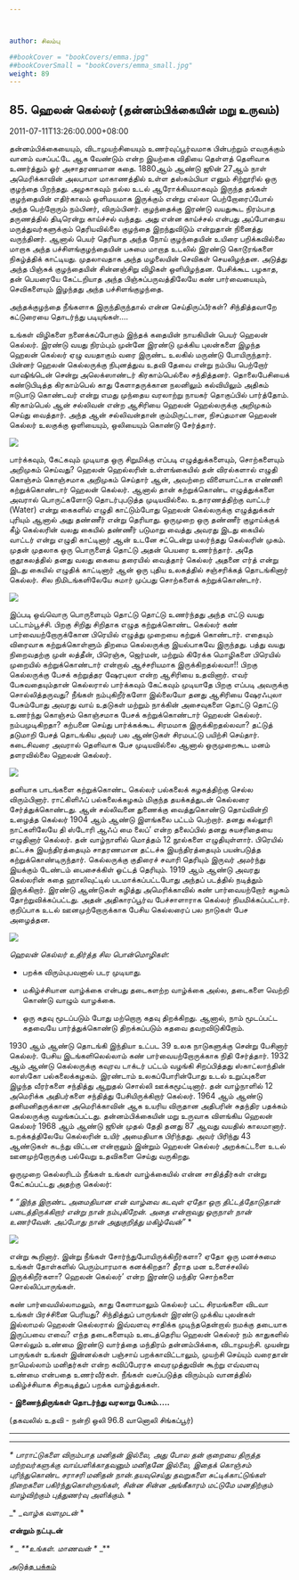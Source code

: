 ```yaml
---



author: சிலம்பு

##bookCover = "bookCovers/emma.jpg"
##bookCoverSmall = "bookCovers/emma_small.jpg"
weight: 89
---
```


## 85. ஹெலன் கெல்லர் (தன்னம்பிக்கையின் மறு உருவம்)

2011-07-11T13:26:00.000+08:00

தன்னம்பிக்கையையும், விடாமுயற்சியையும் உணர்வுப்பூர்வமாக பின்பற்றும் எவருக்கும் வானம் வசப்பட்டே ஆக வேண்டும் என்ற இயற்கை விதியை தெள்ளத் தெளிவாக உணர்த்தும் ஓர் அசாதரணமான கதை. 1880ஆம் ஆண்டு ஜூன் 27ஆம் நாள் அமெரிக்காவின் அலபாமா மாகாணத்தில் உள்ள தஸ்கம்பியா எனும் சிற்றூரில் ஒரு குழந்தை பிறந்தது. அழகாகவும் நல்ல உடல் ஆரோக்கியமாகவும் இருந்த தங்கள் குழந்தையின் எதிர்காலம் ஒளிமயமாக இருக்கும் என்று எல்லா பெற்றோரைப்போல் அந்த பெற்றோரும் நம்பினர், விரும்பினர். குழந்தைக்கு இரண்டு வயதுகூட நிரம்பாத தருணத்தில் திடிரென்று காய்ச்சல் வந்தது. அது என்ன காய்ச்சல் என்பது அப்போதைய மருத்துவர்களுக்கும் தெரியவில்லை குழந்தை இறந்துவிடும் என்றுதான் நினைத்து வருந்தினர். ஆனால் பெயர் தெரியாத அந்த நோய் குழந்தையின் உயிரை பறிக்கவில்லை மாறாக அந்த பச்சிளங்குழந்தையின் பசுமை மாறாத உடலில் இரண்டு கொடூரங்களை நிகழ்த்திக் காட்டியது. முதலாவதாக அந்த மழலையின் செவிகள் செயலிழந்தன. அடுத்து அந்த பிஞ்சுக் குழந்தையின் சின்னஞ்சிறு விழிகள் ஒளியிழந்தன. பேசிக்கூட பழகாத, தன் பெயரையே கேட்டறியாத அந்த பிஞ்சுப்பருவத்திலேயே கண் பார்வையையும், செவிகளையும் இழந்தது அந்த பச்சிளங்குழந்தை.

அந்தக்குழந்தை நீங்களாக இருந்திருந்தால் என்ன செய்திருப்பீர்கள்? சிந்தித்தவாறே கட்டுரையை தொடர்ந்து படியுங்கள்....

உங்கள் விழிகளை நனைக்கப்போகும் இந்தக் கதையின் நாயகியின் பெயர் ஹெலன் கெல்லர். இரண்டு வயது நிரம்பும் முன்னே இரண்டு முக்கிய புலன்களை இழந்த ஹெலன் கெல்லர் ஏழு வயதாகும் வரை இருண்ட உலகில் மருண்டு போயிருந்தார். பின்னர் ஹெலன் கெல்லருக்கு நிபுனத்துவ உதவி தேவை என்று நம்பிய பெற்றோர் வாஷிங்டென் சென்று அலெக்ஸாண்டர் கிரகாம்பெல்லை சந்தித்தனர். தொலைபேசியைக் கண்டுபிடித்த கிரகாம்பெல் காது கேளாதருக்கான நலனிலும் கல்வியிலும் அதிகம் ஈடுபாடு கொண்டவர் என்று எமது முந்தைய வரலாற்று நாயகர் தொகுப்பில் பார்த்தோம். கிரகாம்பெல் ஆன் சல்லிவன் என்ற ஆசிரியை ஹெலன் ஹெல்லருக்கு அறிமுகம் செய்து வைத்தார். அந்த ஆன் சல்லிவன்தான் கும்மிருட்டான, நிசப்தமான ஹெலன் கெல்லர் உலகுக்கு ஒளியையும், ஒலியையும் கொண்டு சேர்த்தார்.

![](http://2.bp.blogspot.com/-MoZ2XyU8_Kc/ThEjwyOgGvI/AAAAAAAAAuY/Cgnug4PSAiw/s320/1+Helen+Keller+Long+Hair.jpg)

பார்க்கவும், கேட்கவும் முடியாத ஒரு சிறுமிக்கு எப்படி எழுத்துக்களையும், சொற்களையும் அறிமுகம் செய்வது? ஹெலன் ஹெல்லரின் உள்ளங்கையில் தன் விரல்களால் எழுதி கொஞ்சம் கொஞ்சமாக அறிமுகம் செய்தார் ஆன், அவற்றை விளையாட்டாக எண்ணி கற்றுக்கொண்டார் ஹெலன் கெல்லர். ஆனால் தான் கற்றுக்கொண்ட எழுத்துக்களை அவரால் பொருட்களோடு தொடர்புபடுத்த முடியவில்லை. உதாரணத்திற்கு வாட்டர் (Water) என்று கைகளில் எழுதி காட்டும்போது ஹெலன் கெல்லருக்கு எழுத்துக்கள் புரியும் ஆனால் அது தண்ணீர் என்று தெரியாது. ஒருமுறை ஒரு தண்ணீர் குழாய்க்குக் கீழ் கெல்லரின் வலது கையில் தண்ணீர் படுமாறு வைத்து அவரது இடது கையில் வாட்டர் என்று எழுதி காட்டினார் ஆன் உடனே சட்டென்று மலர்ந்தது கெல்லரின் முகம். முதன் முதலாக ஒரு பொருளைத் தொட்டு அதன் பெயரை உணர்ந்தார். அதே குதூகலத்தில் தனது வலது கையை தரையில் வைத்தார் கெல்லர் அதனை எர்த் என்று இடது கையில் எழுதிக் காட்டினார் ஆன் ஒரு புதிய உலகத்தில் சஞ்சரிக்கத் தொடங்கினார் கெல்லர். சில நிமிடங்களிலேயே சுமார் முப்பது சொற்களைக் கற்றுக்கொண்டார்.

![](http://3.bp.blogspot.com/-Bd29IFOYKMI/ThFOe7boJlI/AAAAAAAAAuc/n4btl1EbHXA/s320/helen_keller...jpg)

இப்படி ஒவ்வொரு பொருளையும் தொட்டு தொட்டு உணர்ந்தது அந்த எட்டு வயது பட்டாம்பூச்சி. பிறகு சிறிது சிறிதாக எழுத கற்றுக்கொண்ட கெல்லர் கண் பார்வையற்றோருக்கோன பிரெயில் எழுத்து முறையை கற்றுக் கொண்டார். எதையும் விரைவாக கற்றுக்கொள்ளும் திறமை கெல்லருக்கு இயல்பாகவே இருந்தது. பத்து வயது நிறைவதற்கு முன் லத்தீன், பிரெஞ்சு, ஜெர்மன், மற்றும் கிரேக்க மொழிகளை பிரெயில் முறையில் கற்றுக்கொண்டார் என்றால் ஆச்சரியமாக இருக்கிறதல்லவா!! பிறகு கெல்லருக்கு பேசக் கற்றுத்தர ஷேரபுலா என்ற ஆசிரியை உதவினார். எவர் பேசுவதையும்தான் கெல்லரால் பார்க்கவும் கேட்கவும் முடியாதே பிறகு எப்படி அவருக்கு சொல்லித்தருவது? நீங்கள் நம்புகிறீர்களோ இல்லையோ தனது ஆசிரியை ஷேரஃபுலா பேசும்போது அவரது வாய் உதடுகள் மற்றும் நாக்கின் அசைவுகளை தொட்டு தொட்டு உணர்ந்து கொஞ்சம் கொஞ்சமாக பேசக் கற்றுக்கொண்டார் ஹெலன் கெல்லர். நம்பமுடிகிறதா? கற்பனை செய்து பார்க்கக்கூட சிரமமாக இருக்கிறதல்லவா? தட்டுத் தடுமாறி பேசத் தொடங்கிய அவர் பல ஆண்டுகள் சிரமபட்டு பயிற்சி செய்தார். கடைசிவரை அவரால் தெளிவாக பேச முடியவில்லை ஆனால் ஒருமுறைகூட மனம் தளரவில்லை ஹெலன் கெல்லர்.

![](http://1.bp.blogspot.com/-t5NMYYKbcNM/ThFP2SAJzwI/AAAAAAAAAus/Zdn5dWmJkoY/s320/helen_keller_4.jpg)

தனியாக பாடங்களை கற்றுக்கொண்ட கெல்லர் பல்கலைக் கழகத்திற்கு செல்ல விரும்பினார். ராட்கிளிஃப் பல்கலைக்கழகம் மிகுந்த தயக்கத்துடன் கெல்லரை சேர்த்துக்கொண்டது. ஆன் சல்லிவனை துணைக்கு வைத்துகொண்டு தொய்வின்றி உழைத்த கெல்லர் 1904 ஆம் ஆண்டு இளங்கலை பட்டம் பெற்றார். தனது கல்லூரி நாட்களிலேயே தி ஸ்டோரி ஆஃப் மை லைப்’ என்ற தலைப்பில் தனது சுயசரிதையை எழுதினார் கெல்லர். தன் வாழ்நாளில் மொத்தம் 12 நூல்களை எழுதியுள்ளார். பிரெயில் தட்டச்சு இயந்திரத்தையும் சாதரணமான தட்டச்சு இயந்திரத்தையும் பயன்படுத்த கற்றுக்கொண்டிருந்தார். கெல்லருக்கு குதிரைச் சவாரி தெரியும் இருவர் அமர்ந்து இயக்கும் டேண்டம் பைசைக்கிள் ஓட்டத் தெரியும். 1919 ஆம் ஆண்டு அவரது கெல்லரின் கதை ஹாலிவுட்டில் படமாக்கப்பட்டபோது அந்தப் படத்தில் நடித்தும் இருக்கிறார். இரண்டு ஆண்டுகள் கழித்து அமெரிக்காவில் கண் பார்வையற்றோர் கழகம் தோற்றுவிக்கப்பட்டது. அதன் அதிகாரப்பூர்வ பேச்சாளாராக கெல்லர் நியமிக்கப்பட்டார். குறிப்பாக உடல் ஊனமுற்றோருக்காக பேசிய கெல்லரைப் பல நாடுகள் பேச அழைத்தன.

![](http://1.bp.blogspot.com/-WBTpZNIIOQo/ThFPdm4G0aI/AAAAAAAAAuo/yrxLVH0NC1M/s1600/images.jpg)

_ஹெலன் கெல்லர் உதிர்த்த சில பொன்மொழிகள்:_

  * பறக்க விரும்புபவனால் படர முடியாது.

  * மகிழ்ச்சியான வாழ்க்கை என்பது தடைகளற்ற வாழ்க்கை அல்ல, தடைகளை வெற்றி கொண்டு வாழும் வாழக்கை.

  * ஒரு கதவு மூடப்படும் போது மற்றொரு கதவு திறக்கிறது. ஆனால், நாம் மூடப்பட்ட கதவையே பார்த்துக்கொண்டு திறக்கப்படும் கதவை தவறவிடுகிறோம்.

1930 ஆம் ஆண்டு தொடங்கி இந்தியா உட்பட 39 உலக நாடுகளுக்கு சென்று பேசினார் கெல்லர். பேசிய இடங்களிலெல்லாம் கண் பார்வையற்றோருக்காக நிதி சேர்த்தார். 1932 ஆம் ஆண்டு கெல்லருக்கு கவுரவ டாக்டர் பட்டம் வழங்கி சிறப்பித்தது ஸ்காட்லாந்தின் லாஸ்கோ பல்கலைக்கழகம். இரண்டாம் உலகப்போரின்போது உடல் உறுப்புகளை இழந்த வீரர்களை சந்தித்து ஆறுதல் சொல்லி ஊக்கமூட்டினார். தன் வாழ்நாளில் 12 அமெரிக்க அதிபர்களை சந்தித்து பேசியிருக்கிறார் கெல்லர். 1964 ஆம் ஆண்டு தனிமனிதருக்கான அமெரிக்காவின் ஆக உயரிய விருதான அதிபரின் சுதந்திர பதக்கம் கெல்லருக்கு வழங்கப்பட்டது. தன்னம்பிக்கையின் மறு உருவாக விளங்கிய ஹெலன் கெல்லர் 1968 ஆம் ஆண்டு ஜூன் முதல் தேதி தனது 87 ஆவது வயதில் காலமானார். உறக்கத்திலேயே கெல்லரின் உயிர் அமைதியாக பிரிந்தது. அவர் பிரிந்து 43 ஆண்டுகள் கடந்து விட்டன என்றாலும் இன்றும் ஹெலன் கெல்லர் அறக்கட்டளை உடல் ஊனமுற்றோருக்கு பல்வேறு உதவிகளை செய்து வருகிறது.

ஒருமுறை கெல்லரிடம் நீங்கள் உங்கள் வாழ்க்கையில் என்ன சாதித்தீர்கள் என்று கேட்கப்பட்டது அதற்கு கெல்லர்:

_* _“இந்த இருண்ட அமைதியான என் வாழ்வை கடவுள் ஏதோ ஒரு திட்டத்தோடுதான் படைத்திருக்கிறார் என்று நான் நம்புகிறேன். அதை என்றாவது ஒருநாள் நான் உணர்வேன். அப்போது நான் அதுகுறித்து மகிழ்வேன்”__ *

![](http://3.bp.blogspot.com/-gcn8sHpy6cQ/ThFPDx9DwLI/AAAAAAAAAuk/OfLCZQH5_fU/s320/g20749_u28958_HelenKeller.jpg)

என்று கூறினார். இன்று நீங்கள் சோர்ந்துபோயிருக்கிறீர்களா? ஏதோ ஒரு மனச்சுமை உங்கள் தோள்களில் பெரும்பாரமாக கனக்கிறதா? தீராத மன உளைச்சலில் இருக்கிறீர்களா? ஹெலன் கெல்லர்’ என்ற இரண்டு மந்திர சொற்களை சொல்லிப்பாருங்கள்.

கண் பார்வையில்லாமலும், காது கேளாமாலும் கெல்லர் பட்ட சிரமங்களை விடவா உங்கள் பிரச்சினை பெரியது? சிந்தித்துப் பாருங்கள் இரண்டு முக்கிய புலன்கள் இல்லாமல் ஹெலன் கெல்லரால் இவ்வளவு சாதிக்க முடிந்ததென்றால் நமக்கு தடையாக இருப்பவை எவை? எந்த தடைகளையும் உடைத்தெரிய ஹெலன் கெல்லர் நம் காதுகளில் சொல்லும் உண்மை இரண்டு வார்த்தை மந்திரம் தன்னம்பிக்கை, விடாமுயற்சி. முயன்று பாருங்கள் உங்கள் இன்னல்கள் பஞ்சாய் பறக்காவிட்டாலும், முயற்சி செய்யும் வரைதான் நாமெல்லாம் மனிதர்கள் என்ற கவிப்பேரரசு வைரமுத்துவின் கூற்று எவ்வளவு உண்மை என்பதை உணர்வீர்கள். நீங்கள் வசப்படுத்த விரும்பும் வானத்தில் மகிழ்ச்சியாக சிறகடித்துப் பறக்க வாழ்த்துக்கள்.

**\- இணைந்திருங்கள் தொடர்ந்து வரலாறு பேசும்.....**

(தகவலில் உதவி - நன்றி ஒலி 96.8 வானொலி சிங்கப்பூர்)

* * *

* * *

_* _பாராட்டுகளை விரும்பாத மனிதன் இல்லை, அது போல தன் குறையை திருத்த மற்றவர்களுக்கு வாய்பளிக்காதவனும் மனிதனே இல்லை, இதைக் கொஞ்சம் புரிந்துகொண்ட சராசரி மனிதன் நான்.தயவுசெய்து தவறுகளை சுட்டிக்காட்டுங்கள் நிறைகளை பகிர்ந்துகொள்ளுங்கள், சின்ன சின்ன அங்கீகாரம் மட்டுமே மனதிற்கும் வாழ்விற்கும் புத்துணர்வு அளிக்கும்.__ *

_* __வாழ்க வளமுடன்_ *

**என்றும் நட்புடன்**

_* _ **உங்கள். மாணவன் *_ _**

[அடுத்த பக்கம்](varalatru_nayagarkal_90)